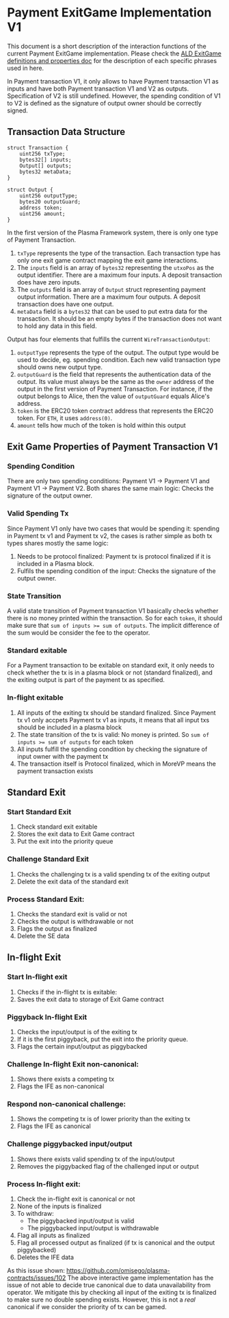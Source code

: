 # Payment ExitGame Implementation V1

This document is a short description of the interaction functions of the current Payment ExitGame implementation. Please check the [ALD ExitGame definitions and properties doc](./ald-exit-game-definitions-and-properties.md) for the description of each specific phrases used in here.

In Payment transaction V1, it only allows to have Payment transaction V1 as inputs and have both Payment transaction V1 and V2 as outputs. Specification of V2 is still undefined. However, the spending condition of V1 to V2 is defined as the signature of output owner should be correctly signed.

## Transaction Data Structure
```
struct Transaction {
    uint256 txType;
    bytes32[] inputs;
    Output[] outputs;
    bytes32 metaData;
}

struct Output {
    uint256 outputType;
    bytes20 outputGuard;
    address token;
    uint256 amount;
}
```

In the first version of the Plasma Framework system, there is only one type of Payment Transaction. 
1. `txType` represents the type of the transaction. Each transaction type has only one exit game contract mapping the exit game interactions. 
1. The `inputs` field is an array of `bytes32` representing the `utxoPos` as the output identifier. There are a maximum four inputs. A deposit transaction does have zero inputs.
1. The `outputs` field is an array of `Output` struct representing payment output information. There are a maximum four outputs.  A deposit transaction does have one output.
1. `metaData` field is a `bytes32` that can be used to put extra data for the transaction. It should be an empty bytes if the transaction does not want to hold any data in this field.

Output has four elements that fulfills the current `WireTransactionOutput`:
1. `outputType` represents the type of the output. The output type would be used to decide, eg. spending condition. Each new valid transaction type should owns new output type.
1. `outputGuard` is the field that represents the authentication data of the output. Its value must always be the same as the `owner` address of the output in the first version of Payment Transaction. For instance, if the output belongs to Alice, then the value of `outputGuard` equals Alice's address.
1. `token` is the ERC20 token contract address that represents the ERC20 token. For `ETH`, it uses `address(0)`.
1. `amount` tells how much of the token is hold within this output

## Exit Game Properties of Payment Transaction V1

### Spending Condition
There are only two spending conditions: Payment V1 -> Payment V1 and Payment V1 -> Payment V2. Both shares the same main logic: Checks the signature of the output owner.

### Valid Spending Tx
Since Payment V1 only have two cases that would be spending it: spending in Payment tx v1 and Payment tx v2, the cases is rather simple as both tx types shares mostly the same logic:

1. Needs to be protocol finalized: Payment tx is protocol finalized if it is included in a Plasma block.
1. Fulfils the spending condition of the input: Checks the signature of the output owner.

### State Transition
A valid state transition of Payment transaction V1 basically checks whether there is no money printed within the transaction. So for each `token`, it should make sure that `sum of inputs >= sum of outputs`. The implicit difference of the sum would be consider the fee to the operator.

### Standard exitable
For a Payment transaction to be exitable on standard exit, it only needs to check whether the tx is in a plasma block or not (standard finalized), and the exiting output is part of the payment tx as specified.

### In-flight exitable
1. All inputs of the exiting tx should be standard finalized. Since Payment tx v1 only accpets Payment tx v1 as inputs, it means that all input txs should be included in a plasma block
1. The state transition of the tx is valid: No money is printed. So `sum of inputs >= sum of outputs` for each token
1. All inputs fulfill the spending condition by checking the signature of input owner with the payment tx
1. The transaction itself is Protocol finalized, which in MoreVP means the payment transaction exists

## Standard Exit

### Start Standard Exit
1. Check standard exit exitable
1. Stores the exit data to Exit Game contract
1. Put the exit into the priority queue

### Challenge Standard Exit
1. Checks the challenging tx is a valid spending tx of the exiting output
1. Delete the exit data of the standard exit

### Process Standard Exit:
1. Checks the standard exit is valid or not
1. Checks the output is withdrawable or not
1. Flags the output as finalized
1. Delete the SE data

## In-flight Exit

### Start In-flight exit
1. Checks if the in-flight tx is exitable:
1. Saves the exit data to storage of Exit Game contract

### Piggyback In-flight Exit
1. Checks the input/output is of the exiting tx
1. If it is the first piggyback, put the exit into the priority queue.
1. Flags the certain input/output as piggybacked

### Challenge In-flight Exit non-canonical:
1. Shows there exists a competing tx
1. Flags the IFE as non-canonical

### Respond non-canonical challenge:
1. Shows the competing tx is of lower priority than the exiting tx
1. Flags the IFE as canonical

### Challenge piggybacked input/output
1. Shows there exists valid spending tx of the input/output
1. Removes the piggybacked flag of the challenged input or output

### Process In-flight exit:
1. Check the in-flight exit is canonical or not
1. None of the inputs is finalized
1. To withdraw:
    - The piggybacked input/output is valid
    - The piggybacked input/output is withdrawable
1. Flag all inputs as finalized
1. Flag all processed output as finalized (if tx is canonical and the output piggybacked)
1. Deletes the IFE data

As this issue shown: https://github.com/omisego/plasma-contracts/issues/102
The above interactive game implementation has the issue of not able to decide true canonical due to data unavailability from operator. We mitigate this by checking all input of the exiting tx is finalized to make sure no double spending exists. However, this is not a _real_ canonical if we consider the priority of tx can be gamed.
 
